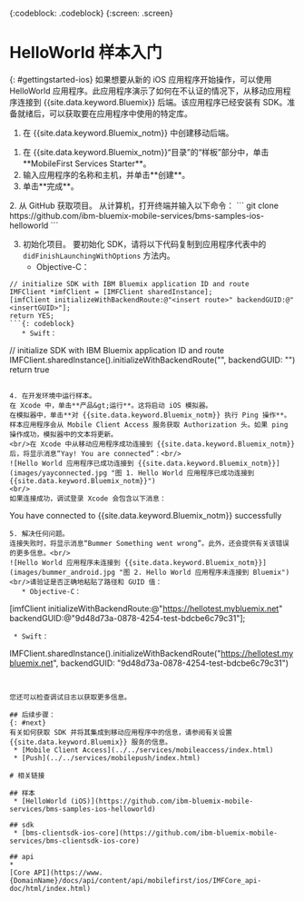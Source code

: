 <!-- Attribute definitions -->
{:codeblock: .codeblock}
{:screen: .screen}

# HelloWorld 样本入门
{: #gettingstarted-ios}
如果想要从新的 iOS 应用程序开始操作，可以使用 HelloWorld 应用程序。此应用程序演示了如何在不认证的情况下，从移动应用程序连接到 {{site.data.keyword.Bluemix}} 后端。该应用程序已经安装有 SDK。准备就绪后，可以获取要在应用程序中使用的特定库。

1. 在 {{site.data.keyword.Bluemix_notm}} 中创建移动后端。
<ol>
	<li>在 {{site.data.keyword.Bluemix_notm}}“目录”的“样板”部分中，单击 **MobileFirst Services Starter**。</li>
    <li>输入应用程序的名称和主机，并单击**创建**。</li>
    <li>单击**完成**。</li>
</ol>
2. 从 GitHub 获取项目。
从计算机，打开终端并输入以下命令：
```
git clone https://github.com/ibm-bluemix-mobile-services/bms-samples-ios-helloworld
```

3. 初始化项目。
要初始化 SDK，请将以下代码复制到应用程序代表中的 `didFinishLaunchingWithOptions` 方法内。
   * Objective-C：
```
// initialize SDK with IBM Bluemix application ID and route
IMFClient *imfClient = [IMFClient sharedInstance];
[imfClient initializeWithBackendRoute:@"<insert route>" backendGUID:@"<insertGUID>"];
return YES;
```{: codeblock}
   * Swift：
```
// initialize SDK with IBM Bluemix application ID and route
IMFClient.sharedInstance().initializeWithBackendRoute("<insert route>", backendGUID: "<insertGUID>")
return true
```{: codeblock}

4. 在开发环境中运行样本。
在 Xcode 中，单击**产品&gt;运行**。这将启动 iOS 模拟器。
在模拟器中，单击**对 {{site.data.keyword.Bluemix_notm}} 执行 Ping 操作**。样本应用程序会从 Mobile Client Access 服务获取 Authorization 头。如果 ping 操作成功，模拟器中的文本将更新。
<br/>在 Xcode 中从移动应用程序成功连接到 {{site.data.keyword.Bluemix_notm}} 后，将显示消息“Yay! You are connected”：<br/>
![Hello World 应用程序已成功连接到 {{site.data.keyword.Bluemix_notm}}](images/yayconnected.jpg "图 1. Hello World 应用程序已成功连接到 {{site.data.keyword.Bluemix_notm}}")
<br/>
如果连接成功，调试登录 Xcode 会包含以下消息：
```
You have connected to {{site.data.keyword.Bluemix_notm}} successfully
```
5. 解决任何问题。
连接失败时，将显示消息“Bummer Something went wrong”。此外，还会提供有关该错误的更多信息。<br/>
![Hello World 应用程序未连接到 {{site.data.keyword.Bluemix_notm}}](images/bummer_android.jpg "图 2. Hello World 应用程序未连接到 Bluemix")
<br/>请验证是否正确地粘贴了路径和 GUID 值：
   * Objective-C：
  ```
  [imfClient initializeWithBackendRoute:@"https://hellotest.mybluemix.net"
  backendGUID:@"9d48d73a-0878-4254-test-bdcbe6c79c31"];
  ``` {: codeblock}
   * Swift：
  ```
  IMFClient.sharedInstance().initializeWithBackendRoute("https://hellotest.mybluemix.net", backendGUID: "9d48d73a-0878-4254-test-bdcbe6c79c31")
  ```{: codeblock}


您还可以检查调试日志以获取更多信息。

## 后续步骤：
{: #next}
有关如何获取 SDK 并将其集成到移动应用程序中的信息，请参阅有关设置 {{site.data.keyword.Bluemix}} 服务的信息。
   * [Mobile Client Access](../../services/mobileaccess/index.html)
   * [Push](../../services/mobilepush/index.html)

# 相关链接

## 样本
   * [HelloWorld (iOS)](https://github.com/ibm-bluemix-mobile-services/bms-samples-ios-helloworld)

## sdk
   * [bms-clientsdk-ios-core](https://github.com/ibm-bluemix-mobile-services/bms-clientsdk-ios-core)

## api
*
[Core API](https://www.{DomainName}/docs/api/content/api/mobilefirst/ios/IMFCore_api-doc/html/index.html)
